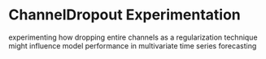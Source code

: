 # ChannelDropout Experimentation

experimenting how dropping entire channels as a regularization technique might influence model performance in multivariate time series forecasting